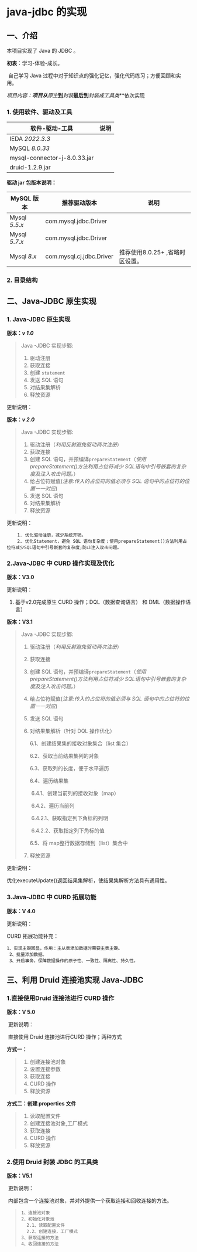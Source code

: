 # java-jdbc 的实现

## 一、介绍

本项目实现了 Java 的 JDBC 。

**初衷**：学习-体验-成长。

​		自己学习 Java 过程中对于知识点的强化记忆，强化代码练习；方便回顾和实用。

**项目内容：**项目从***原生***到***封装***最后到***封装成工具类***依次实现



### 1. 使用软件、驱动及工具

| 软件-驱动-工具               | 说明 |
| ---------------------------- | ---- |
| IEDA *2022.3.3*              |      |
| MySQL *8.0.33*               |      |
| mysql-connector-j-8.0.33.jar |      |
| druid-1.2.9.jar              |      |

**驱动 jar 包版本说明：**

| MySQL 版本    | 推荐驱动版本             | 说明                            |
| ------------- | ------------------------ | ------------------------------- |
| Mysql *5.5.x* | com.mysql.jdbc.Driver    |                                 |
| Mysql *5.7.x* | com.mysql.jdbc.Driver    |                                 |
| Mysql *8.x*   | com.mysql.cj.jdbc.Driver | 推荐使用8.0.25+ ,省略时区设置。 |

### 2. 目录结构

## 二、Java-JDBC 原生实现

### 1. Java-JDBC 原生实现

**版本：*v 1.0***



> Java -JDBC 实现步鄹:
>
> 1. 驱动注册
> 2. 获取连接
> 3. 创建 `statement`
> 4. 发送 SQL 语句
> 5. 对结果集解析
> 6. 释放资源

更新说明：



**版本：*v 2.0***



> Java -JDBC 实现步鄹:
>
> 1. 驱动注册（*利用反射避免驱动两次注册*）
> 2. 获取连接
> 3. 创建 SQL 语句，并预编译`prepareStatement`（*使用prepareStatement()方法利用占位符减少 SQL语句中引号嵌套的复杂度及注入攻击问题。*）
> 4. 给占位符赋值(*注意:传入的占位符的值必须与 SQL 语句中的占位符的位置一一对应*)
> 5. 发送 SQL 语句
> 6. 对结果集解析
> 7. 释放资源

更新说明：

  		1. 优化驱动注册，减少系统开销。
  		2. 优化Statement，避免 SQL 语句复杂度；使用prepareStatement()方法利用占位符减少SQL语句中引号嵌套的复杂度;防止注入攻击问题。

### 2.Java-JDBC 中 CURD 操作实现及优化



**版本：V3.0**



更新说明：

1. 基于v2.0完成原生 CURD 操作；DQL（数据查询语言） 和 DML（数据操作语言）



**版本：V3.1**



> Java -JDBC 实现步鄹:
>
> 1. 驱动注册（*利用反射避免驱动两次注册*）
>
> 2. 获取连接
>
> 3. 创建 SQL 语句，并预编译`prepareStatement`（*使用prepareStatement()方法利用占位符减少 SQL语句中引号嵌套的复杂度及注入攻击问题。*）
>
> 4. 给占位符赋值(*注意:传入的占位符的值必须与 SQL 语句中的占位符的位置一一对应*)
>
> 5. 发送 SQL 语句
>
> 6. 对结果集解析（针对 DQL 操作优化）
>
>    6.1、创建结果集的接收对象集合（list 集合）
>
>    6.2、获取当前结果集列的对象
>
>    6.3、获取列的长度，便于水平遍历
>
>    6.4、遍历结果集
>
>    ​	6.4.1、创建当前列的接收对象（map）
>
>    ​	6.4.2、遍历当前列
>
>    ​		6.4.2.1、获取指定列下角标的列明
>
>    ​		6.4.2.2、获取指定列下角标的值
>
>    6.5、将 map整行数据存储到（list）集合中
>
> 7. 释放资源



更新说明：

优化executeUpdate()返回结果集解析，使结果集解析方法具有通用性。



### 3.Java-JDBC 中 CURD 拓展功能

**版本：V 4.0**



更新说明：

CURD 拓展功能补充：

 	1、实现主键回显，作用：主从表添加数据时需要主表主键。
     2、批量添加数据。
     3、开启事务，保障数据操作的原子性、一致性、隔离性、持久性。



## 三、利用 Druid 连接池实现 Java-JDBC

### 1.直接使用Druid 连接池进行 CURD 操作



**版本：V 5.0**

​	更新说明：

​	直接使用 Druid 连接池进行CURD 操作；两种方式



**方式一：**

> 1. 创建连接池对象
> 2. 设置连接参数
> 3. 获取连接
> 4. CURD 操作
> 5. 释放资源





**方式二：创建 properties 文件**

> 1. 读取配置文件
> 2. 创建连接池对象,工厂模式
> 3. 获取连接
> 4. CURD 操作
> 5.  释放资源



### 2.使用 Druid 封装 JDBC 的工具类

**版本：V5.1**



​		更新说明：

​		内部包含一个连接池对象，并对外提供一个获取连接和回收连接的方法。

> ```
> 1、连接池对象
> 2、初始化对象池
> 	2.1、读取配置文件
> 	2.2、创建连接，工厂模式
> 3、获取连接的方法
> 4、收回连接的方法
> ```
